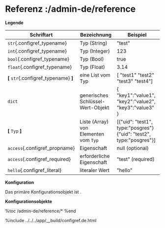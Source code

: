 # Referenz :/admin-de/reference

**Legende**

| Schriftart | Bezeichnung | Beispiel |
|---|---|---|
| `str`{.configref_typename} | Typ (String) | "test" |
| `int`{.configref_typename} | Typ (Integer) | 123 |
| `bool`{.configref_typename} | Typ (Bool) | true |
| `float`{.configref_typename} | Typ (Float) | 3.14 |
| **[** `str`{.configref_typename} **]** | eine List vom Typ | [ "test1" "test2" "test3" "test4"] |
| ``dict`` | generisches Schlüssel-Wert-Objekt | { "key1":"value1", "key2":"value2", "key3":"value3" }|
| **[** ``Typ`` **]** | Liste (Array) von Elementen vom ``Typ`` | [{"uid": "test1", type:"posgres"} {"uid": "test2", type:"posgres"}] |
| `access`{.configref_propname} | Eigenschaft | null (optional) |
| `access`{.configref_required} | erforderliche Eigenschaft | "test" (required) |
| `hello`{.configref_literal} | literaler Wert | "hello" |

**Konfiguration**

Das primäre Konfigurationsobjekt ist [](gws.base.application.Config).

**Konfigurationsobjekte**

%toc
/admin-de/reference/*
%end

%include ../../../app/__build/configref.de.html
